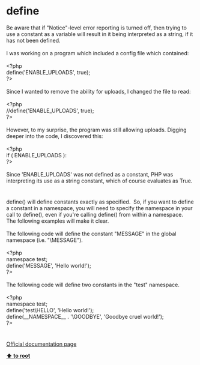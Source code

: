 # define




<div class="phpcode"><span class="html">
Be aware that if &quot;Notice&quot;-level error reporting is turned off, then trying to use a constant as a variable will result in it being interpreted as a string, if it has not been defined.<br><br>I was working on a program which included a config file which contained:<br><br><span class="default">&lt;?php<br>define</span><span class="keyword">(</span><span class="string">&apos;ENABLE_UPLOADS&apos;</span><span class="keyword">, </span><span class="default">true</span><span class="keyword">);<br></span><span class="default">?&gt;<br></span><br>Since I wanted to remove the ability for uploads, I changed the file to read:<br><br><span class="default">&lt;?php<br></span><span class="comment">//define(&apos;ENABLE_UPLOADS&apos;, true);<br></span><span class="default">?&gt;<br></span><br>However, to my surprise, the program was still allowing uploads. Digging deeper into the code, I discovered this:<br><br><span class="default">&lt;?php<br></span><span class="keyword">if ( </span><span class="default">ENABLE_UPLOADS </span><span class="keyword">):<br></span><span class="default">?&gt;<br></span><br>Since &apos;ENABLE_UPLOADS&apos; was not defined as a constant, PHP was interpreting its use as a string constant, which of course evaluates as True.</span>
</div>
  

#


<div class="phpcode"><span class="html">
define() will define constants exactly as specified.&#xA0; So, if you want to define a constant in a namespace, you will need to specify the namespace in your call to define(), even if you&apos;re calling define() from within a namespace.&#xA0; The following examples will make it clear.<br><br>The following code will define the constant &quot;MESSAGE&quot; in the global namespace (i.e. &quot;\MESSAGE&quot;).<br><br><span class="default">&lt;?php<br></span><span class="keyword">namespace </span><span class="default">test</span><span class="keyword">;<br></span><span class="default">define</span><span class="keyword">(</span><span class="string">&apos;MESSAGE&apos;</span><span class="keyword">, </span><span class="string">&apos;Hello world!&apos;</span><span class="keyword">);<br></span><span class="default">?&gt;<br></span><br>The following code will define two constants in the &quot;test&quot; namespace.<br><br><span class="default">&lt;?php<br></span><span class="keyword">namespace </span><span class="default">test</span><span class="keyword">;<br></span><span class="default">define</span><span class="keyword">(</span><span class="string">&apos;test\HELLO&apos;</span><span class="keyword">, </span><span class="string">&apos;Hello world!&apos;</span><span class="keyword">);<br></span><span class="default">define</span><span class="keyword">(</span><span class="default">__NAMESPACE__ </span><span class="keyword">. </span><span class="string">&apos;\GOODBYE&apos;</span><span class="keyword">, </span><span class="string">&apos;Goodbye cruel world!&apos;</span><span class="keyword">);<br></span><span class="default">?&gt;</span>
</span>
</div>
  

#

[Official documentation page](https://www.php.net/manual/en/function.define.php)

**[⬆ to root](/)**